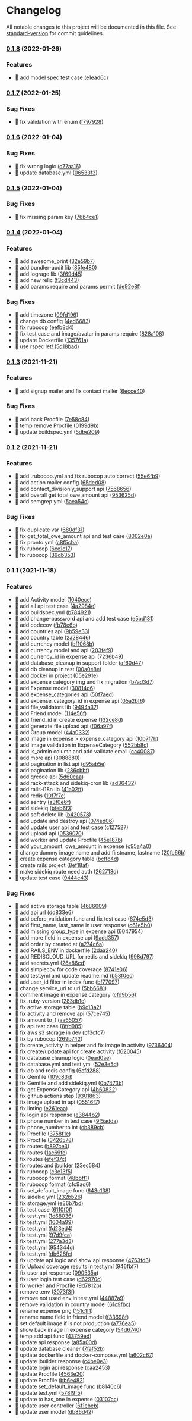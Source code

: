 # Changelog

All notable changes to this project will be documented in this file. See [standard-version](https://github.com/conventional-changelog/standard-version) for commit guidelines.

### [0.1.8](https://github.com/yeukfei02/divisionly-api/compare/v0.1.7...v0.1.8) (2022-01-26)


### Features

* 🎸 add model spec test case ([e1ead6c](https://github.com/yeukfei02/divisionly-api/commit/e1ead6c5703f772a3f855de4f1d5b6be8725513f))

### [0.1.7](https://github.com/yeukfei02/divisionly-api/compare/v0.1.6...v0.1.7) (2022-01-25)


### Bug Fixes

* 🐛 fix validation with enum ([f797928](https://github.com/yeukfei02/divisionly-api/commit/f7979283b8842da6fe3f405dde9bdaaf3363f496))

### [0.1.6](https://github.com/yeukfei02/divisionly-api/compare/v0.1.5...v0.1.6) (2022-01-04)


### Bug Fixes

* 🐛 fix wrong logic ([c77aa16](https://github.com/yeukfei02/divisionly-api/commit/c77aa1689be8e9de4e45a29be0047a70b05ea5a5))
* 🐛 update database.yml ([06533f3](https://github.com/yeukfei02/divisionly-api/commit/06533f30f6e992bd832f81865de52927ebe5033c))

### [0.1.5](https://github.com/yeukfei02/divisionly-api/compare/v0.1.4...v0.1.5) (2022-01-04)


### Bug Fixes

* 🐛 fix missing param key ([76b4ce1](https://github.com/yeukfei02/divisionly-api/commit/76b4ce1120a63a3f90bfec12e5a78854e8ec0456))

### [0.1.4](https://github.com/yeukfei02/divisionly-api/compare/v0.1.3...v0.1.4) (2022-01-04)


### Features

* 🎸 add awesome_print ([32e59b7](https://github.com/yeukfei02/divisionly-api/commit/32e59b77749d1517ed41c609e44c76527fa19423))
* 🎸 add bundler-audit lib ([85fe480](https://github.com/yeukfei02/divisionly-api/commit/85fe480a31456b1b07b1e46701053460c6042f3b))
* 🎸 add lograge lib ([3f69d45](https://github.com/yeukfei02/divisionly-api/commit/3f69d452f34f18b5a83fd8d409887db52fd38743))
* 🎸 add new relic ([f3cd443](https://github.com/yeukfei02/divisionly-api/commit/f3cd443d88531ac9120738f42de30257bb66c3a3))
* 🎸 add params require and params permit ([de92e8f](https://github.com/yeukfei02/divisionly-api/commit/de92e8f160f6ae52d22e8394a11b23e124a32637))


### Bug Fixes

* 🐛 add timezone ([09fd196](https://github.com/yeukfei02/divisionly-api/commit/09fd1966707ee94cc0fd4162e60b8a579072eef7))
* 🐛 change db config ([4ed6683](https://github.com/yeukfei02/divisionly-api/commit/4ed66838ed71c7dd4ab474fdac396afe8ef21745))
* 🐛 fix rubocop ([eefb8d4](https://github.com/yeukfei02/divisionly-api/commit/eefb8d4d4b288fb18aeb8a49d9eac96bed331efa))
* 🐛 fix test case and image/avatar in params require ([828a108](https://github.com/yeukfei02/divisionly-api/commit/828a1082157e72233cf6bfbce967cc1cd1a066dc))
* 🐛 update Dockerfile ([135761a](https://github.com/yeukfei02/divisionly-api/commit/135761ac866ac0fef21ab625eae9f483c312fb95))
* 🐛 use rspec let! ([5d18bad](https://github.com/yeukfei02/divisionly-api/commit/5d18bad6268c122415bae36c7306bd8d787c2af1))

### [0.1.3](https://github.com/yeukfei02/divisionly-api/compare/v0.1.2...v0.1.3) (2021-11-21)


### Features

* 🎸 add signup mailer and fix contact mailer ([6ecce40](https://github.com/yeukfei02/divisionly-api/commit/6ecce40b5585ca4e6963bc7717b3a1682395480e))


### Bug Fixes

* 🐛 add back Procfile ([7e58c84](https://github.com/yeukfei02/divisionly-api/commit/7e58c841d620493833932e67169c704089740da5))
* 🐛 temp remove Procfile ([0199d9b](https://github.com/yeukfei02/divisionly-api/commit/0199d9bfc181a6e4007b200ad567011d5b3cb9fc))
* 🐛 update buildspec.yml ([5dbe209](https://github.com/yeukfei02/divisionly-api/commit/5dbe2094822f131ad65d2cb23d6b1474c7d0930a))

### [0.1.2](https://github.com/yeukfei02/divisionly-api/compare/v0.1.1...v0.1.2) (2021-11-21)


### Features

* 🎸 add .rubocop.yml and fix rubocop auto correct ([55e6fb9](https://github.com/yeukfei02/divisionly-api/commit/55e6fb986bfafa4930239e8a5a546b4dc0e1dbfb))
* 🎸 add action mailer config ([65ded08](https://github.com/yeukfei02/divisionly-api/commit/65ded085698b4ce963349db7808d7a595f162f6e))
* 🎸 add contact_divisionly_support api ([7568656](https://github.com/yeukfei02/divisionly-api/commit/7568656801880587024a66b800ac44bbede022c7))
* 🎸 add overall get total owe amount api ([953625d](https://github.com/yeukfei02/divisionly-api/commit/953625df912b21ac5e3702668eef065da3268f54))
* 🎸 add semgrep.yml ([5aea54c](https://github.com/yeukfei02/divisionly-api/commit/5aea54c346a1ba80355e0f022985555500b443bb))


### Bug Fixes

* 🐛 fix duplicate var ([680df31](https://github.com/yeukfei02/divisionly-api/commit/680df31840bcaafc7ab775b5319efcefd45957cb))
* 🐛 fix get_total_owe_amount api and test case ([8002e0a](https://github.com/yeukfei02/divisionly-api/commit/8002e0a7a3be1953ab85396efe40a6494f97d844))
* 🐛 fix pronto.yml ([c8f5cba](https://github.com/yeukfei02/divisionly-api/commit/c8f5cbae256295b25b41d02175f933a10ca15bf9))
* 🐛 fix rubocop ([6ce1c17](https://github.com/yeukfei02/divisionly-api/commit/6ce1c1742c17075a06467c149d14d749a49c97da))
* 🐛 fix rubocop ([39db353](https://github.com/yeukfei02/divisionly-api/commit/39db35350a86ddceb047a5e0be5017e6a1f00c62))

### 0.1.1 (2021-11-18)


### Features

* 🎸 add Activity model ([1040ece](https://github.com/yeukfei02/divisionly-api/commit/1040ecef8f444df799be31de2de4c8dc5283cff6))
* 🎸 add all api test case ([4a2984e](https://github.com/yeukfei02/divisionly-api/commit/4a2984e804a191dcb99f454f6674fbbb3c8d8267))
* 🎸 add buildspec.yml ([b784921](https://github.com/yeukfei02/divisionly-api/commit/b784921b32cb2dbc8834aa97cca3e2390aa342e1))
* 🎸 add change-password api and add test case ([e5bd131](https://github.com/yeukfei02/divisionly-api/commit/e5bd131fcc0aaca43931c3533e14f9c7c9806ce2))
* 🎸 add codecov ([fb78e6b](https://github.com/yeukfei02/divisionly-api/commit/fb78e6bcfd633afc88c5db33dee290e8cde05edd))
* 🎸 add countries api ([9b59e33](https://github.com/yeukfei02/divisionly-api/commit/9b59e33588f8cdda275ad126b06ab72734f3e23c))
* 🎸 add country table ([2a28446](https://github.com/yeukfei02/divisionly-api/commit/2a2844614b56a0e5ad66a34490975799b06b583f))
* 🎸 add currency model ([bf1068b](https://github.com/yeukfei02/divisionly-api/commit/bf1068bfac6c86e7d77f3ae2c36cc83d82a4e0e4))
* 🎸 add currency model and api ([203fef9](https://github.com/yeukfei02/divisionly-api/commit/203fef9c2a44ec8e5dc4205798fe5a8a5cea48ad))
* 🎸 add currency_id in expense api ([7236b49](https://github.com/yeukfei02/divisionly-api/commit/7236b49b44f0d515d49b696e2f3e6cd1c325e792))
* 🎸 add database_cleanup in support folder ([af60d47](https://github.com/yeukfei02/divisionly-api/commit/af60d476a40d89bb05a3c4935b03c7ea5aa97038))
* 🎸 add db cleanup in test ([00a0e8e](https://github.com/yeukfei02/divisionly-api/commit/00a0e8e33380eb72a2be59c813e1168bf13f8d3c))
* 🎸 add docker in project ([05e291e](https://github.com/yeukfei02/divisionly-api/commit/05e291e97b9168cb0494bd6b966069a957a6ac53))
* 🎸 add expense category img and fix migration ([b7ad3d7](https://github.com/yeukfei02/divisionly-api/commit/b7ad3d76074d938f2524e9ce87bee84076826e62))
* 🎸 add Expense model ([30814d6](https://github.com/yeukfei02/divisionly-api/commit/30814d65a83917745dbaa26f96a66a94f62ae814))
* 🎸 add expense_categories api ([50f7aed](https://github.com/yeukfei02/divisionly-api/commit/50f7aed9e821ea4a9cc34761389f1ab439a2e53b))
* 🎸 add expense_category_id in expense api ([05a2bf6](https://github.com/yeukfei02/divisionly-api/commit/05a2bf6bff696b576ad9fddbf989c867d9ec072f))
* 🎸 add file_validators lib ([9494a37](https://github.com/yeukfei02/divisionly-api/commit/9494a3797be3f7a4e2e6210c26ca58855e603bf9))
* 🎸 add Friend model ([114e56f](https://github.com/yeukfei02/divisionly-api/commit/114e56f6842a910f9710c980c429cf62fd0c8dab))
* 🎸 add friend_id in create expense ([132ce8d](https://github.com/yeukfei02/divisionly-api/commit/132ce8df8a51effdb8c41462753f7e5a178d7fe5))
* 🎸 add generate file upload api ([f06a97f](https://github.com/yeukfei02/divisionly-api/commit/f06a97f6b417d0e767a2bf5b7e3c39c9132bdb81))
* 🎸 add Group model ([44a0332](https://github.com/yeukfei02/divisionly-api/commit/44a033254d6d6f56dc4b88458872d9540e6a3219))
* 🎸 add image in expense > expense_category api ([10b7f7b](https://github.com/yeukfei02/divisionly-api/commit/10b7f7b79dd406439286bda07b5ef7210df27edf))
* 🎸 add image validation in ExpenseCategory ([552bb8c](https://github.com/yeukfei02/divisionly-api/commit/552bb8c7a86893ff33ddf5c6f765a85a75e13df0))
* 🎸 add is_admin column and add validate email ([ca40087](https://github.com/yeukfei02/divisionly-api/commit/ca400878e61ef792b13b583c6e378273d0275f6f))
* 🎸 add more api ([3088880](https://github.com/yeukfei02/divisionly-api/commit/3088880e86da17707cac6356ef6233e5f92644af))
* 🎸 add pagination in list api ([d95ab5e](https://github.com/yeukfei02/divisionly-api/commit/d95ab5eeb5bd02c4f44227e65fb696d229ff1302))
* 🎸 add pagination lib ([286cbbf](https://github.com/yeukfei02/divisionly-api/commit/286cbbf2c094c31f1ae5c3d805b0756255e4f5d1))
* 🎸 add qrcode api ([5d60eaa](https://github.com/yeukfei02/divisionly-api/commit/5d60eaa6367e5c2d4382fb03b511458963c6d693))
* 🎸 add rack-attack and sidekiq-cron lib ([ad36432](https://github.com/yeukfei02/divisionly-api/commit/ad36432c9669304f9da1e2711a3b7e89afab23a4))
* 🎸 add rails-i18n lib ([41a02ff](https://github.com/yeukfei02/divisionly-api/commit/41a02ffbc3fbbd7ba2fca8d24fc186ddd373e930))
* 🎸 add redis ([10f7f7e](https://github.com/yeukfei02/divisionly-api/commit/10f7f7e341fec1d392cd29d1c68f9ef8eb9aca12))
* 🎸 add sentry ([a3f0e6f](https://github.com/yeukfei02/divisionly-api/commit/a3f0e6f0a1226a135ad6b14f25c8b3d4bca1b90a))
* 🎸 add sidekiq ([bfeb6f3](https://github.com/yeukfei02/divisionly-api/commit/bfeb6f39ebc41cb0956df3c021afe331023223c3))
* 🎸 add soft delete lib ([b420578](https://github.com/yeukfei02/divisionly-api/commit/b420578a6dbf0a552406c2ce88985a9a10e51642))
* 🎸 add update and destroy api ([074ed06](https://github.com/yeukfei02/divisionly-api/commit/074ed0649ff4401d833fbefe41d1e609f8b7e54f))
* 🎸 add update user api and test case ([c127527](https://github.com/yeukfei02/divisionly-api/commit/c127527a3c6eb0d3c447191c9c4e2217249fd732))
* 🎸 add upload api ([0539070](https://github.com/yeukfei02/divisionly-api/commit/0539070aa4688bb55619eea65cb3b6ac07ec1e09))
* 🎸 add worker and update Procfile ([45e187b](https://github.com/yeukfei02/divisionly-api/commit/45e187b2bade07a895ec768ab44854ae0bcc7186))
* 🎸 add your_amount, owe_amount in expense ([c95a4a0](https://github.com/yeukfei02/divisionly-api/commit/c95a4a0a09b5eadc5bc1a9d24071420bc07f2f09))
* 🎸 change dummy image name and add firstname, lastname ([20fc66b](https://github.com/yeukfei02/divisionly-api/commit/20fc66b040f28941a8c6d4a43bf7b81203c49815))
* 🎸 create expense category table ([bcffc4d](https://github.com/yeukfei02/divisionly-api/commit/bcffc4da22ae2f970823dea9410e803adb4f622e))
* 🎸 create rails project ([8ef18af](https://github.com/yeukfei02/divisionly-api/commit/8ef18af4831873761cd3ed4e9f986deff812c55c))
* 🎸 make sidekiq route need auth ([262713d](https://github.com/yeukfei02/divisionly-api/commit/262713d9958ce55268efca0748fef3be8efbea24))
* 🎸 update test case ([9444c43](https://github.com/yeukfei02/divisionly-api/commit/9444c437ecde453082f7dc1ba06edd1d5df32f2d))


### Bug Fixes

* 🐛 add active storage table ([4686009](https://github.com/yeukfei02/divisionly-api/commit/46860093a0163cb68662df32f61f28927099de7a))
* 🐛 add api url ([dd833e6](https://github.com/yeukfei02/divisionly-api/commit/dd833e608b41beb66707bd03af09c9cdf9874cfb))
* 🐛 add before_validation func and fix test case ([674e5d3](https://github.com/yeukfei02/divisionly-api/commit/674e5d34687ab39ae21c02c239f3b572a42c6351))
* 🐛 add first_name, last_name in user response ([c61e5b0](https://github.com/yeukfei02/divisionly-api/commit/c61e5b048a3a9b4c93fddd1c11200c3e10d804b0))
* 🐛 add missing group_type in expense api ([6047954](https://github.com/yeukfei02/divisionly-api/commit/604795405b18c298d772e10011f9234efe49f989))
* 🐛 add more field in expense api ([9add357](https://github.com/yeukfei02/divisionly-api/commit/9add357fbb816e313f51f95db03ee46197350534))
* 🐛 add order by created at ([a274c6a](https://github.com/yeukfei02/divisionly-api/commit/a274c6ac184b2d7b695fe5598dcd954161a720ec))
* 🐛 add RAILS_ENV in dockerfile ([2daa240](https://github.com/yeukfei02/divisionly-api/commit/2daa24059b799c3f4f0b041c792c2aaa5b63d7f9))
* 🐛 add REDISCLOUD_URL for redis and sidekiq ([998d797](https://github.com/yeukfei02/divisionly-api/commit/998d797b6c4e310318455b85efec936da8ad14df))
* 🐛 add secrets.yml ([26a86cd](https://github.com/yeukfei02/divisionly-api/commit/26a86cd5e8827ccf158c1462c1ee19b44b0bac41))
* 🐛 add simplecov for code coverage ([8741e06](https://github.com/yeukfei02/divisionly-api/commit/8741e06ee14520335ecdb73c383870eb49d8ea8c))
* 🐛 add test.yml and update readme.md ([b58f0ec](https://github.com/yeukfei02/divisionly-api/commit/b58f0ec7b83d8c1079818fdd6646244a41d47d0b))
* 🐛 add user_id filter in index func ([bf77097](https://github.com/yeukfei02/divisionly-api/commit/bf7709722d564caf1816ab15027b03ef0445b6a0))
* 🐛 change service_url to url ([5bb6681](https://github.com/yeukfei02/divisionly-api/commit/5bb6681d089c98838ad281a4f7a9bd79ab9df554))
* 🐛 comment image in expense category ([cfd9b56](https://github.com/yeukfei02/divisionly-api/commit/cfd9b5646f7fde8b4c8d84180b6d965dca25c2ad))
* 🐛 fix .ruby-version ([283db1c](https://github.com/yeukfei02/divisionly-api/commit/283db1cebb8ddb98a02488c1db5f85a95a3158d5))
* 🐛 fix active storage table ([b9c13a2](https://github.com/yeukfei02/divisionly-api/commit/b9c13a2983886f78f48d5013ac3ad0fa4c6174d7))
* 🐛 fix activity and remove api ([57ce745](https://github.com/yeukfei02/divisionly-api/commit/57ce7456e67f43d1f023c4a08e58165aa42945eb))
* 🐛 fix amount to_f ([aa65057](https://github.com/yeukfei02/divisionly-api/commit/aa650572637a6aa696e6bc32c65485aeadda566a))
* 🐛 fix api test case ([8ffd985](https://github.com/yeukfei02/divisionly-api/commit/8ffd985a6b70256f2db622c9fa77df16585bd5d4))
* 🐛 fix aws s3 storage in dev ([bf3cfc7](https://github.com/yeukfei02/divisionly-api/commit/bf3cfc780289efa59ecdd13cf5baacb04a966f80))
* 🐛 fix by rubocop ([269b742](https://github.com/yeukfei02/divisionly-api/commit/269b742c1a260c6726959d26781d9ceaaabb5efe))
* 🐛 fix create_activity in helper and fix image in activity ([9736404](https://github.com/yeukfei02/divisionly-api/commit/973640457acc05f491d98cc1af618782951c8626))
* 🐛 fix create/update api for create activity ([f620045](https://github.com/yeukfei02/divisionly-api/commit/f6200453017d665f5d692d03f0018df2c7be0cf5))
* 🐛 fix database cleanup logic ([0ead0ae](https://github.com/yeukfei02/divisionly-api/commit/0ead0aea2f8f50ea4f332750b0df889ebd566100))
* 🐛 fix database.yml and test.yml ([52e3e5d](https://github.com/yeukfei02/divisionly-api/commit/52e3e5da1859c6ba2e17736ff22344d5f05de05f))
* 🐛 fix db and redis config ([6cfd288](https://github.com/yeukfei02/divisionly-api/commit/6cfd28855fc02a787e78d8d242a902d91d3a6107))
* 🐛 fix Gemfile ([109c83d](https://github.com/yeukfei02/divisionly-api/commit/109c83d44749e3db88d1d3cb5a7354dcbbf4b63e))
* 🐛 fix Gemfile and add sidekiq.yml ([0b7473b](https://github.com/yeukfei02/divisionly-api/commit/0b7473bb5922c557ac68740a64152550b9dc9473))
* 🐛 fix get ExpenseCategory api ([4b60822](https://github.com/yeukfei02/divisionly-api/commit/4b608224a1691d65416ea8f1cc50cabd334662c2))
* 🐛 fix github actions step ([9301863](https://github.com/yeukfei02/divisionly-api/commit/9301863bee48f603cb309b816ca507f503f42a30))
* 🐛 fix image upload in api ([05516f7](https://github.com/yeukfei02/divisionly-api/commit/05516f7ba25a118122c518c473eda1c3c9f0bb14))
* 🐛 fix linting ([e261eaa](https://github.com/yeukfei02/divisionly-api/commit/e261eaa57035a760d6d6118b21ce87782ef26757))
* 🐛 fix login api response ([e3844b2](https://github.com/yeukfei02/divisionly-api/commit/e3844b2f43164f3e5e06a6f8a5a74f86fbfb45ba))
* 🐛 fix phone number in test case ([9f5adda](https://github.com/yeukfei02/divisionly-api/commit/9f5addaa5174be799e77e80f2733450094e369d9))
* 🐛 fix phone_number to int ([cb389cb](https://github.com/yeukfei02/divisionly-api/commit/cb389cb4e529ff57280d46af411b839ce43c9039))
* 🐛 fix Procfile ([3758f1e](https://github.com/yeukfei02/divisionly-api/commit/3758f1e8f19da2ca5e8515057db4c0ed236e33d6))
* 🐛 fix Procfile ([3426578](https://github.com/yeukfei02/divisionly-api/commit/34265787236b868326bbc2ba94fe429b73902496))
* 🐛 fix routes ([b897ce3](https://github.com/yeukfei02/divisionly-api/commit/b897ce3aaf33551734a76b9a03ab085456879c81))
* 🐛 fix routes ([1ac69fe](https://github.com/yeukfei02/divisionly-api/commit/1ac69fe88b62decce1e10ad7e23857ae0534c077))
* 🐛 fix routes ([efef37c](https://github.com/yeukfei02/divisionly-api/commit/efef37ccf73498b30ea325bf69e69881c59bef0d))
* 🐛 fix routes and jbuilder ([23ec584](https://github.com/yeukfei02/divisionly-api/commit/23ec584e3429c49651b9b4bf5edb1c2f1a9b71e4))
* 🐛 fix rubocop ([c3e13f5](https://github.com/yeukfei02/divisionly-api/commit/c3e13f5535dff089706f77b917f63ae692379f43))
* 🐛 fix rubocop format ([48bbff1](https://github.com/yeukfei02/divisionly-api/commit/48bbff16157d0ecf1f06c694e7c19e736b8194b0))
* 🐛 fix rubocop format ([cfc9ad6](https://github.com/yeukfei02/divisionly-api/commit/cfc9ad60ef723bec6b6bc01d8688f17f2abf669b))
* 🐛 fix set_default_image func ([643c138](https://github.com/yeukfei02/divisionly-api/commit/643c13826018954d8bae26f703ea84991affb532))
* 🐛 fix sidekiq yml ([232bb26](https://github.com/yeukfei02/divisionly-api/commit/232bb267a8701011510e5da660c7cd4d91176541))
* 🐛 fix storage.yml ([e36b7bd](https://github.com/yeukfei02/divisionly-api/commit/e36b7bda02f929939e42f2507151cb866da0eb4a))
* 🐛 fix test case ([6110f0f](https://github.com/yeukfei02/divisionly-api/commit/6110f0f56cc8dad9f6d222394a19b69c4bb3116f))
* 🐛 fix test.yml ([1d68036](https://github.com/yeukfei02/divisionly-api/commit/1d68036d4113a285bed9f764b32d5fb93a3a9f20))
* 🐛 fix test.yml ([1604a99](https://github.com/yeukfei02/divisionly-api/commit/1604a99687de3697d21f603186d3dc0a39efca82))
* 🐛 fix test.yml ([fd23ed4](https://github.com/yeukfei02/divisionly-api/commit/fd23ed43207352ef73b10a95366c769ca99296f5))
* 🐛 fix test.yml ([97d9fca](https://github.com/yeukfei02/divisionly-api/commit/97d9fca82de5c97e98967d60be8c982d36b46619))
* 🐛 fix test.yml ([277a3d3](https://github.com/yeukfei02/divisionly-api/commit/277a3d3a60714ffbf235480ca60ae3e76f8588e0))
* 🐛 fix test.yml ([954344d](https://github.com/yeukfei02/divisionly-api/commit/954344de238dbbde03b2fa6ecaa9e1ad0c18ba8e))
* 🐛 fix test.yml ([db628fc](https://github.com/yeukfei02/divisionly-api/commit/db628fc2590a57cb599c050626c79ea3aa74414b))
* 🐛 fix update api logic and show api response ([4763fd3](https://github.com/yeukfei02/divisionly-api/commit/4763fd3b138dad16c61082c78c1757077ad8c1fa))
* 🐛 fix Upload coverage results in test.yml ([946fbf7](https://github.com/yeukfei02/divisionly-api/commit/946fbf799912eeaa829c198036eb76b0c1a911b0))
* 🐛 fix user api response ([090535a](https://github.com/yeukfei02/divisionly-api/commit/090535a5ef1f536ff376c8a1be1ffe9024c3f3b8))
* 🐛 fix user login test case ([d62970c](https://github.com/yeukfei02/divisionly-api/commit/d62970cd0461b40d54a2533016c2e0f8c70e0f7e))
* 🐛 fix worker and Procfile ([9d7812b](https://github.com/yeukfei02/divisionly-api/commit/9d7812b2b4d8fd76155341be6631f53288980b03))
* 🐛 remove .env ([3073f3f](https://github.com/yeukfei02/divisionly-api/commit/3073f3f12fcd613ff24119c955873b6b1986e39f))
* 🐛 remove not used env in test.yml ([44887a9](https://github.com/yeukfei02/divisionly-api/commit/44887a97d039f96fe54347d6e36c9947fdaf5185))
* 🐛 remove validation in country model ([61c9fbc](https://github.com/yeukfei02/divisionly-api/commit/61c9fbc949d56ef64f26d9b19bbcedaf134f42af))
* 🐛 rename expense png ([151c1f1](https://github.com/yeukfei02/divisionly-api/commit/151c1f1cec33cc1266b24ec3f5b183055b0d818c))
* 🐛 rename name field in friend model ([f33698f](https://github.com/yeukfei02/divisionly-api/commit/f33698fa95f025104266b938af60314e90031e2f))
* 🐛 set default image if is not production ([a776ea5](https://github.com/yeukfei02/divisionly-api/commit/a776ea5c6bc0ed637c14716aa2a2d21f71e12c44))
* 🐛 show back image in expense category ([54d6740](https://github.com/yeukfei02/divisionly-api/commit/54d67400e838ec5cc782f3e5564e71be93869aea))
* 🐛 temp add api func ([43759ed](https://github.com/yeukfei02/divisionly-api/commit/43759edb5ada4cfe41cc975d03a89ab7858323b3))
* 🐛 update api response ([a85a00d](https://github.com/yeukfei02/divisionly-api/commit/a85a00dc8c8fc1309b16eef4488ed4ba0958ef90))
* 🐛 update database cleaner ([7faf52b](https://github.com/yeukfei02/divisionly-api/commit/7faf52baf5c1cbac836d42172adc7bb3279026ca))
* 🐛 update dockerfile and docker-compose.yml ([a602c67](https://github.com/yeukfei02/divisionly-api/commit/a602c67f5fb6466cda5ba0cd225795dd85d182a0))
* 🐛 update jbuilder response ([c4be0e3](https://github.com/yeukfei02/divisionly-api/commit/c4be0e3ed3f19ee207f854b832ae8adf7e5646c8))
* 🐛 update login api response ([caa2453](https://github.com/yeukfei02/divisionly-api/commit/caa2453d75fe8fb95e793080b620f3d6e03a15f5))
* 🐛 update Procfile ([4563e20](https://github.com/yeukfei02/divisionly-api/commit/4563e20649d697cdf570e92f5270bc60bbec1d52))
* 🐛 update Procfile ([bb6e482](https://github.com/yeukfei02/divisionly-api/commit/bb6e482370ccf1f7b62d34f247a585c6bb253a59))
* 🐛 update set_default_image func ([b8140c6](https://github.com/yeukfei02/divisionly-api/commit/b8140c6602df0f7cc719dd12cdf2bad7fe276b2c))
* 🐛 update test.yml ([578f9f5](https://github.com/yeukfei02/divisionly-api/commit/578f9f5ed5fd64e26f9e048eb4041fe07ab3b543))
* 🐛 update to has_one in expense ([03107cc](https://github.com/yeukfei02/divisionly-api/commit/03107cc7e43aa1f3469d8c71d4f0edfdaffcffa4))
* 🐛 update user controller ([6f1ebeb](https://github.com/yeukfei02/divisionly-api/commit/6f1ebeb78f3d2c563bedb6ba56e49655e1030f7b))
* 🐛 update user model ([db86d42](https://github.com/yeukfei02/divisionly-api/commit/db86d428e8f5710a38510adeae86b29443a628f7))
